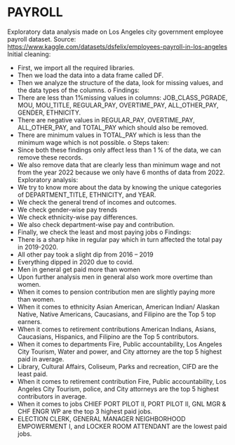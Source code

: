 # PAYROLL
Exploratory data analysis made on Los Angeles city government employee payroll dataset. Source: https://www.kaggle.com/datasets/dsfelix/employees-payroll-in-los-angeles
Initial cleaning:
* First, we import all the required libraries.
* Then we load the data into a data frame called DF.
* Then we analyze the structure of the data, look for missing values, and the data types of the columns.
o Findings:
* There are less than 1%missing values in columns: JOB_CLASS_PGRADE, MOU, MOU_TITLE, REGULAR_PAY, OVERTIME_PAY, ALL_OTHER_PAY, GENDER, ETHNICITY.
* There are negative values in REGULAR_PAY, OVERTIME_PAY, ALL_OTHER_PAY, and TOTAL_PAY which should also be removed.
* There are minimum values in TOTAL_PAY which is less than the minimum wage which is not possible.
o Steps taken:
* Since both these findings only affect less than 1 % of the data, we can remove these records.
* We also remove data that are clearly less than minimum wage and not from the year 2022 because we only have 6 months of data from 2022.
Exploratory analysis:
* We try to know more about the data by knowing the unique categories of DEPARTMENT_TITLE, ETHNICITY, and YEAR.
* We check the general trend of incomes and outcomes.
* We check gender-wise pay trends
* We check ethnicity-wise pay differences.
* We also check department-wise pay and contribution.
* Finally, we check the least and most paying jobs
o Findings:
* There is a sharp hike in regular pay which in turn affected the total pay in 2019-2020.
* All other pay took a slight dip from 2016 – 2019
* Everything dipped in 2020 due to covid.
* Men in general get paid more than women
* Upon further analysis men in general also work more overtime than women.
* When it comes to pension contribution men are slightly paying more than women.
* When it comes to ethnicity Asian American, American Indian/ Alaskan Native, Native Americans, Caucasians, and Filipino are the Top 5 top earners.
* When it comes to retirement contributions American Indians, Asians, Caucasians, Hispanics, and Filipino are the Top 5 contributors. 
* When it comes to departments Fire, Public accountability, Los Angeles City Tourism, Water and power, and City attorney are the top 5 highest paid in average.
* Library, Cultural Affairs, Coliseum, Parks and recreation, CIFD are the least paid.
* When it comes to retirement contribution Fire, Public accountability, Los Angeles City Tourism, police, and City attorneys are the top 5 highest contributors in average.
* When it comes to jobs CHIEF PORT PILOT II, PORT PILOT II, GNL MGR & CHF ENGR WP are the top 3 highest paid jobs.
* ELECTION CLERK, GENERAL MANAGER NEIGHBORHOOD EMPOWERMENT I, and LOCKER ROOM ATTENDANT are the lowest paid jobs.
